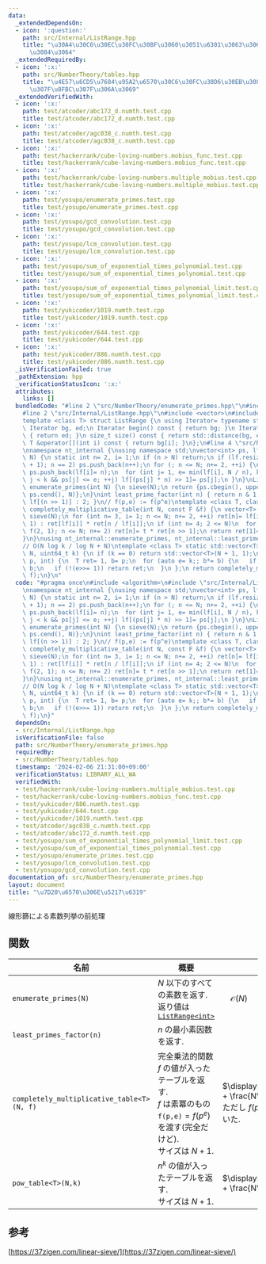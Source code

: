 ```yaml
---
data:
  _extendedDependsOn:
  - icon: ':question:'
    path: src/Internal/ListRange.hpp
    title: "\u30A4\u30C6\u30EC\u30FC\u30BF\u3060\u3051\u6301\u3063\u3066\u304A\u304F\
      \u3084\u3064"
  _extendedRequiredBy:
  - icon: ':x:'
    path: src/NumberTheory/tables.hpp
    title: "\u4E57\u6CD5\u7684\u95A2\u6570\u30C6\u30FC\u30D6\u30EB\u3084gcd \u7573\
      \u307F\u8FBC\u307F\u306A\u3069"
  _extendedVerifiedWith:
  - icon: ':x:'
    path: test/atcoder/abc172_d.numth.test.cpp
    title: test/atcoder/abc172_d.numth.test.cpp
  - icon: ':x:'
    path: test/atcoder/agc038_c.numth.test.cpp
    title: test/atcoder/agc038_c.numth.test.cpp
  - icon: ':x:'
    path: test/hackerrank/cube-loving-numbers.mobius_func.test.cpp
    title: test/hackerrank/cube-loving-numbers.mobius_func.test.cpp
  - icon: ':x:'
    path: test/hackerrank/cube-loving-numbers.multiple_mobius.test.cpp
    title: test/hackerrank/cube-loving-numbers.multiple_mobius.test.cpp
  - icon: ':x:'
    path: test/yosupo/enumerate_primes.test.cpp
    title: test/yosupo/enumerate_primes.test.cpp
  - icon: ':x:'
    path: test/yosupo/gcd_convolution.test.cpp
    title: test/yosupo/gcd_convolution.test.cpp
  - icon: ':x:'
    path: test/yosupo/lcm_convolution.test.cpp
    title: test/yosupo/lcm_convolution.test.cpp
  - icon: ':x:'
    path: test/yosupo/sum_of_exponential_times_polynomial.test.cpp
    title: test/yosupo/sum_of_exponential_times_polynomial.test.cpp
  - icon: ':x:'
    path: test/yosupo/sum_of_exponential_times_polynomial_limit.test.cpp
    title: test/yosupo/sum_of_exponential_times_polynomial_limit.test.cpp
  - icon: ':x:'
    path: test/yukicoder/1019.numth.test.cpp
    title: test/yukicoder/1019.numth.test.cpp
  - icon: ':x:'
    path: test/yukicoder/644.test.cpp
    title: test/yukicoder/644.test.cpp
  - icon: ':x:'
    path: test/yukicoder/886.numth.test.cpp
    title: test/yukicoder/886.numth.test.cpp
  _isVerificationFailed: true
  _pathExtension: hpp
  _verificationStatusIcon: ':x:'
  attributes:
    links: []
  bundledCode: "#line 2 \"src/NumberTheory/enumerate_primes.hpp\"\n#include <algorithm>\n\
    #line 2 \"src/Internal/ListRange.hpp\"\n#include <vector>\n#include <iterator>\n\
    template <class T> struct ListRange {\n using Iterator= typename std::vector<T>::const_iterator;\n\
    \ Iterator bg, ed;\n Iterator begin() const { return bg; }\n Iterator end() const\
    \ { return ed; }\n size_t size() const { return std::distance(bg, ed); }\n const\
    \ T &operator[](int i) const { return bg[i]; }\n};\n#line 4 \"src/NumberTheory/enumerate_primes.hpp\"\
    \nnamespace nt_internal {\nusing namespace std;\nvector<int> ps, lf;\nvoid sieve(int\
    \ N) {\n static int n= 2, i= 1;\n if (n > N) return;\n if (lf.resize((N >> 1)\
    \ + 1); n == 2) ps.push_back(n++);\n for (; n <= N; n+= 2, ++i) {\n  if (!lf[i])\
    \ ps.push_back(lf[i]= n);\n  for (int j= 1, e= min(lf[i], N / n), k= ps.size();\
    \ j < k && ps[j] <= e; ++j) lf[(ps[j] * n) >> 1]= ps[j];\n }\n}\nListRange<int>\
    \ enumerate_primes(int N) {\n sieve(N);\n return {ps.cbegin(), upper_bound(ps.cbegin(),\
    \ ps.cend(), N)};\n}\nint least_prime_factor(int n) { return n & 1 ? sieve(n),\
    \ lf[(n >> 1)] : 2; }\n// f(p,e) := f(p^e)\ntemplate <class T, class F> vector<T>\
    \ completely_multiplicative_table(int N, const F &f) {\n vector<T> ret(N + 1);\n\
    \ sieve(N);\n for (int n= 3, i= 1; n <= N; n+= 2, ++i) ret[n]= lf[i] == n ? f(n,\
    \ 1) : ret[lf[i]] * ret[n / lf[i]];\n if (int n= 4; 2 <= N)\n  for (T t= ret[2]=\
    \ f(2, 1); n <= N; n+= 2) ret[n]= t * ret[n >> 1];\n return ret[1]= 1, ret;\n\
    }\n}\nusing nt_internal::enumerate_primes, nt_internal::least_prime_factor, nt_internal::completely_multiplicative_table;\n\
    // O(N log k / log N + N)\ntemplate <class T> static std::vector<T> pow_table(int\
    \ N, uint64_t k) {\n if (k == 0) return std::vector<T>(N + 1, 1);\n auto f= [k](int\
    \ p, int) {\n  T ret= 1, b= p;\n  for (auto e= k;; b*= b) {\n   if (e & 1) ret*=\
    \ b;\n   if (!(e>>= 1)) return ret;\n  }\n };\n return completely_multiplicative_table<T>(N,\
    \ f);\n}\n"
  code: "#pragma once\n#include <algorithm>\n#include \"src/Internal/ListRange.hpp\"\
    \nnamespace nt_internal {\nusing namespace std;\nvector<int> ps, lf;\nvoid sieve(int\
    \ N) {\n static int n= 2, i= 1;\n if (n > N) return;\n if (lf.resize((N >> 1)\
    \ + 1); n == 2) ps.push_back(n++);\n for (; n <= N; n+= 2, ++i) {\n  if (!lf[i])\
    \ ps.push_back(lf[i]= n);\n  for (int j= 1, e= min(lf[i], N / n), k= ps.size();\
    \ j < k && ps[j] <= e; ++j) lf[(ps[j] * n) >> 1]= ps[j];\n }\n}\nListRange<int>\
    \ enumerate_primes(int N) {\n sieve(N);\n return {ps.cbegin(), upper_bound(ps.cbegin(),\
    \ ps.cend(), N)};\n}\nint least_prime_factor(int n) { return n & 1 ? sieve(n),\
    \ lf[(n >> 1)] : 2; }\n// f(p,e) := f(p^e)\ntemplate <class T, class F> vector<T>\
    \ completely_multiplicative_table(int N, const F &f) {\n vector<T> ret(N + 1);\n\
    \ sieve(N);\n for (int n= 3, i= 1; n <= N; n+= 2, ++i) ret[n]= lf[i] == n ? f(n,\
    \ 1) : ret[lf[i]] * ret[n / lf[i]];\n if (int n= 4; 2 <= N)\n  for (T t= ret[2]=\
    \ f(2, 1); n <= N; n+= 2) ret[n]= t * ret[n >> 1];\n return ret[1]= 1, ret;\n\
    }\n}\nusing nt_internal::enumerate_primes, nt_internal::least_prime_factor, nt_internal::completely_multiplicative_table;\n\
    // O(N log k / log N + N)\ntemplate <class T> static std::vector<T> pow_table(int\
    \ N, uint64_t k) {\n if (k == 0) return std::vector<T>(N + 1, 1);\n auto f= [k](int\
    \ p, int) {\n  T ret= 1, b= p;\n  for (auto e= k;; b*= b) {\n   if (e & 1) ret*=\
    \ b;\n   if (!(e>>= 1)) return ret;\n  }\n };\n return completely_multiplicative_table<T>(N,\
    \ f);\n}"
  dependsOn:
  - src/Internal/ListRange.hpp
  isVerificationFile: false
  path: src/NumberTheory/enumerate_primes.hpp
  requiredBy:
  - src/NumberTheory/tables.hpp
  timestamp: '2024-02-06 21:31:00+09:00'
  verificationStatus: LIBRARY_ALL_WA
  verifiedWith:
  - test/hackerrank/cube-loving-numbers.multiple_mobius.test.cpp
  - test/hackerrank/cube-loving-numbers.mobius_func.test.cpp
  - test/yukicoder/886.numth.test.cpp
  - test/yukicoder/644.test.cpp
  - test/yukicoder/1019.numth.test.cpp
  - test/atcoder/agc038_c.numth.test.cpp
  - test/atcoder/abc172_d.numth.test.cpp
  - test/yosupo/sum_of_exponential_times_polynomial_limit.test.cpp
  - test/yosupo/sum_of_exponential_times_polynomial.test.cpp
  - test/yosupo/enumerate_primes.test.cpp
  - test/yosupo/lcm_convolution.test.cpp
  - test/yosupo/gcd_convolution.test.cpp
documentation_of: src/NumberTheory/enumerate_primes.hpp
layout: document
title: "\u7D20\u6570\u306E\u5217\u6319"
---
```

線形篩による素数列挙の前処理 

## 関数

|名前|概要|計算量|
|---|---|---|
| `enumerate_primes(N)`| $N$ 以下のすべての素数を返す. <br> 返り値は [`ListRange<int>`](src/Internal/ListRange.hpp)|　$\mathcal{O}(N)$|
|`least_primes_factor(n)`| $n$ の最小素因数を返す. ||
|`completely_multiplicative_table<T>(N, f)`| 完全乗法的関数 $f$ の値が入ったテーブルを返す. <br> $f$ は素冪のもの `f(p,e)`$=f(p^e)$ を渡す(完全だけど).<br> サイズは $N+1$. |$\displaystyle\mathcal{O}\left(N + \frac{N\alpha}{\log N}\right)$ <br> ただし $f(p)$ の計算量を $\mathcal{O}(\alpha)$ とおいた.|
|`pow_table<T>(N,k)`| $n^k$ の値が入ったテーブルを返す. <br> サイズは $N+1$. |$\displaystyle\mathcal{O}\left(N + \frac{N\log k}{\log N}\right)$|

## 参考
[https://37zigen.com/linear-sieve/](https://37zigen.com/linear-sieve/) 
